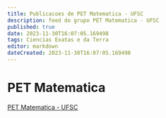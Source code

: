 ```yaml
---
title: Publicacoes de PET Matematica - UFSC
description: feed do grupo PET Matematica - UFSC
published: true
date: 2023-11-30T16:07:05.169498
tags: Ciencias Exatas e da Terra
editor: markdown
dateCreated: 2023-11-30T16:07:05.169498
---
```


# PET Matematica
[PET Matematica - UFSC](/grupo/81PETMatematicaUFSC.md)